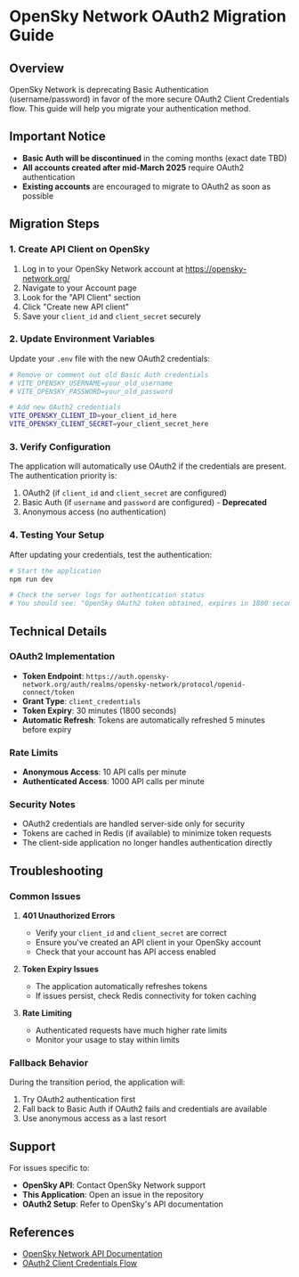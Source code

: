 # OpenSky Network OAuth2 Migration Guide

## Overview

OpenSky Network is deprecating Basic Authentication (username/password) in favor of the more secure OAuth2 Client Credentials flow. This guide will help you migrate your authentication method.

## Important Notice

- **Basic Auth will be discontinued** in the coming months (exact date TBD)
- **All accounts created after mid-March 2025** require OAuth2 authentication
- **Existing accounts** are encouraged to migrate to OAuth2 as soon as possible

## Migration Steps

### 1. Create API Client on OpenSky

1. Log in to your OpenSky Network account at https://opensky-network.org/
2. Navigate to your Account page
3. Look for the "API Client" section
4. Click "Create new API client"
5. Save your `client_id` and `client_secret` securely

### 2. Update Environment Variables

Update your `.env` file with the new OAuth2 credentials:

```bash
# Remove or comment out old Basic Auth credentials
# VITE_OPENSKY_USERNAME=your_old_username
# VITE_OPENSKY_PASSWORD=your_old_password

# Add new OAuth2 credentials
VITE_OPENSKY_CLIENT_ID=your_client_id_here
VITE_OPENSKY_CLIENT_SECRET=your_client_secret_here
```

### 3. Verify Configuration

The application will automatically use OAuth2 if the credentials are present. The authentication priority is:

1. OAuth2 (if `client_id` and `client_secret` are configured)
2. Basic Auth (if `username` and `password` are configured) - **Deprecated**
3. Anonymous access (no authentication)

### 4. Testing Your Setup

After updating your credentials, test the authentication:

```bash
# Start the application
npm run dev

# Check the server logs for authentication status
# You should see: "OpenSky OAuth2 token obtained, expires in 1800 seconds"
```

## Technical Details

### OAuth2 Implementation

- **Token Endpoint**: `https://auth.opensky-network.org/auth/realms/opensky-network/protocol/openid-connect/token`
- **Grant Type**: `client_credentials`
- **Token Expiry**: 30 minutes (1800 seconds)
- **Automatic Refresh**: Tokens are automatically refreshed 5 minutes before expiry

### Rate Limits

- **Anonymous Access**: 10 API calls per minute
- **Authenticated Access**: 1000 API calls per minute

### Security Notes

- OAuth2 credentials are handled server-side only for security
- Tokens are cached in Redis (if available) to minimize token requests
- The client-side application no longer handles authentication directly

## Troubleshooting

### Common Issues

1. **401 Unauthorized Errors**
   - Verify your `client_id` and `client_secret` are correct
   - Ensure you've created an API client in your OpenSky account
   - Check that your account has API access enabled

2. **Token Expiry Issues**
   - The application automatically refreshes tokens
   - If issues persist, check Redis connectivity for token caching

3. **Rate Limiting**
   - Authenticated requests have much higher rate limits
   - Monitor your usage to stay within limits

### Fallback Behavior

During the transition period, the application will:
1. Try OAuth2 authentication first
2. Fall back to Basic Auth if OAuth2 fails and credentials are available
3. Use anonymous access as a last resort

## Support

For issues specific to:
- **OpenSky API**: Contact OpenSky Network support
- **This Application**: Open an issue in the repository
- **OAuth2 Setup**: Refer to OpenSky's API documentation

## References

- [OpenSky Network API Documentation](https://openskynetwork.github.io/opensky-api/)
- [OAuth2 Client Credentials Flow](https://oauth.net/2/grant-types/client-credentials/)